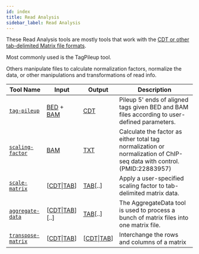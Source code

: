 ```yaml
---
id: index
title: Read Analysis
sidebar_label: Read Analysis
---
```


These Read Analysis tools are mostly tools that work with the [CDT or other tab-delimited Matrix file formats][cdt-format].

Most commonly used  is the TagPileup tool.

Others manipulate files to calculate normalization factors, normalize the data, or other manipulations and transformations of read info.

| Tool Name | Input | Output | Description |
| ------------- | ------------- | ------------- | ------------- |
| [`tag-pileup`][tag-pileup] | [BED][bed-format] + [BAM][bam-format] | [CDT][cdt-format] | Pileup 5' ends of aligned tags given BED and BAM files according to user-defined parameters. |
| [`scaling-factor`][scaling-factor] | [BAM][bam-format] | [TXT][txt-format] | Calculate the factor as either total tag normalization or normalization of ChIP-seq data with control. (PMID:22883957) |
| [`scale-matrix`][scale-matrix] | \[[CDT][cdt-format]\|[TAB][mat-format]\] | [TAB][mat-format]\[..\] | Apply a user-specified scaling factor to tab-delimited matrix data. |
| [`aggregate-data`][aggregate-data] | \[[CDT][cdt-format]\|[TAB][mat-format]\]\[..\] | [TAB][mat-format]\[..\] | The AggregateData tool is used to process a bunch of matrix files into one matrix file. |
| [`transpose-matrix`][scale-matrix] | \[[CDT][cdt-format]\|[TAB][mat-format]\] | \[[CDT][cdt-format]\|[TAB][mat-format]\] | Interchange the rows and columns of a matrix |


[aggregate-data]:/docs/Tools/read-analysis/aggregate-data
[scale-matrix]:/docs/Tools/read-analysis/scale-matrix
[scaling-factor]:/docs/Tools/read-analysis/scaling-factor
[similarity-matrix]:/docs/Tools/read-analysis/similarity-matrix
[tag-pileup]:/docs/Tools/read-analysis/tag-pileup
[transpose-matrix]:/docs/Tools/read-analysis/transpose-matrix.md

[file-format]:/docs/Guides/Getting-Started/file-formats
[bam-format]:/docs/Guides/Getting-Started/file-formats#bam
[bed-format]:/docs/Guides/Getting-Started/file-formats#bed
[cdt-format]:/docs/Guides/Getting-Started/file-formats#cdt
[mat-format]:/docs/Guides/Getting-Started/file-formats#matrix-format-custom-for-these-tools
[txt-format]:/docs/Guides/Getting-Started/file-formats#txt
